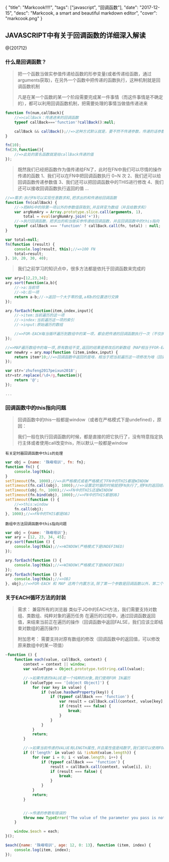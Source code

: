 {
  "title": "Markcook!!!!",
  "tags": ["javascript", "回调函数"],
  "date": "2017-12-15",
  "desc": "Markcook, a smart and beautiful markdown editor",
  "cover": "markcook.png"
}

## JAVASCRIPT中有关于回调函数的详细深入解读
@(201712)

### 什么是回调函数？
> 把一个函数当做实参值传递给函数的形参变量(或者传递给函数，通过arguments获取)，在另外一个函数中把传递的函数执行，这种机制就是回调函数机制
>
> 凡是在某一个函数的某一个阶段需要完成某一件事情（而这件事情是不确定的），都可以利用回调函数机制，把需要处理的事情当做值传递进来

```javascript
function fn(num,callBack){
	//=>callBack：传递进来的回调函数
	typeof callBack==='function'?callBack():null;

	callBack && callBack();//=>这种方式默认就是，要不然不传递参数，传递的话参数值肯定是函数
}

fn(10);
fn(20,function(){
	//=>此处的匿名函数就是给callBack传递的值
});
```
> 既然我们已经把函数作为值传递给FN了，此时在FN中我们可以尽情的操作传递的函数
> 1、我们可以在FN中把回调函数执行 0~N 次
> 2、我们还可以给回调函数传递参数值
> 3、我们还可以把回调函数中的THIS进行修改
> 4、我们还可以接收回调函数执行返回的值
> ...

```javascript
//=>需求:执行FN可以实现任意数求和,把求出的和传递给回调函数
function fn(callBack) {
    //->把ARG中的除第一项以外的参数值获取到,并且转变为数组（并且给数求和）
    var argNumAry = Array.prototype.slice.call(arguments, 1),
        total = eval(argNumAry.join('+'));
    //->执行回调函数，把求出的和当做实参传递给回调函数，并且回调函数中的this指向
    typeof callBack === 'function' ? callBack.call(fn, total) : null;
}

var total=null;
fn(function (result) {
    console.log(result, this);//=>100 FN
    total=result;
}, 10, 20, 30, 40);
```
> 我们之前学习的知识点中，很多方法都是依托于回调函数来完成的
```javascript
var ary=[12,23,34];
ary.sort(function(a,b){
	//->a:当前项
	//->b:后一项
	return a-b;//->返回一个大于零的值,a和b的位置进行交换
});

ary.forEach(function(item,index,input){
	//->item:当前遍历的这一项
	//->index:当前遍历这一项的索引
	//->input:原始遍历的数组

	//=>FOR-EACH每当循环遍历到数组中的某一项，都会把传递的回调函数执行一次（不仅执行还把遍历的这一项的值传递给回调函数）
});

//=>MAP遍历数组中的每一项,原有数组不变,返回的结果是修改后的新数组（MAP相当于FOR-EACH来说，增加了对原有项的修改）
var newAry = ary.map(function (item,index,input) {
	return item*10;//=>回调函数中返回的是啥，相当于把当前遍历这一项修改为啥（回调函数中不写RETURN，默认返回的是undefined）
});

var str='zhufeng2017peixun2018';
str=str.replace(/\d+/g,function(){
	return '@';
});

...
```

### 回调函数中的this指向问题
> 回调函数中的this一般都是window（或者在严格模式下是undefined），原因：
>
> 我们一般在执行回调函数的时候，都是直接的把它执行了，没有特意指定执行主体或者使用call改变this，所以默认一般都是window

`有关定时器回调函数中this的处理`
```javascript
var obj = {name: '珠峰培训', fn: fn};
function fn() {
    console.log(this);
}
setTimeout(fn, 1000);//=>非严格模式或者严格模式下FN中的THIS都是WINDOW
setTimeout(fn.call(obj), 1000);//=>设置定时器的时候就把FN执行了,把FN的返回结果赋值给定时器(1S后执行的是UNDEFINED)
setTimeout(obj.fn, 1000);//=>FN中的THIS还是WINDOW
setTimeout(fn.bind(obj), 1000);//=>FN中的THIS都是OBJ
setTimeout(function () {
    //=>this:window
    fn.call(obj);
}, 1000);//=>FN中的THIS都是OBJ
```
`数组中方法回调函数中this指向问题`
```javascript
var obj = {name: '珠峰培训'};
var ary = [12, 23, 34, 45];
ary.sort(function () {
    console.log(this);//=>WINDOW(严格模式下是UNDEFINED)
});

ary.forEach(function () {
    console.log(this);//=>WINDOW(严格模式下是UNDEFINED)
});
ary.forEach(function () {
    console.log(this);//=>OBJ
}, obj);//=>FOR-EACH 和 MAP 这两个内置方法,除了第一个参数是回调函数以外，第二个参数是改变回调函数中的THIS指向的 (SOME、FILTER、FIND、EVERY... 这些方法的第二个参数都是改变回调函数中THIS的)
```

### 关于EACH循环方法的封装
> 需求：
> 兼容所有的浏览器
> 类似于JQ中的EACH方法，我们需要支持对数组、类数组、纯粹对象的遍历任务
> 在遍历的过程中，通过回调函数返回值，来结束当前正在遍历的操作（回调函数中返回FALSE，我们应该立即结束对数组的遍历操作）
>
> 附加思考：
> 需要支持对原有数组的修改（回调函数中的返回值，可以修改原来数组中的某一项值）

```javascript
~function () {
    function each(value, callBack, context) {
        context = context || window;
        var valueType = Object.prototype.toString.call(value);

        //->如果传递的VALUE是一个纯粹的对象,我们使用FOR IN遍历
        if (valueType === '[object Object]') {
            for (var key in value) {
                if (value.hasOwnProperty(key)) {
                    if (typeof callBack === 'function') {
                        var result = callBack.call(context, value[key], key);
                        if (result === false) {
                            break;
                        }
                    }
                }
            }
            return;
        }

        //->如果当前传递的VALUE有LENGTH属性,并且属性值是纯数字,我们就可以使用FOR循环遍历了
        if (('length' in value) && !isNaN(value.length)) {
            for (var i = 0; i < value.length; i++) {
                if (typeof callBack === 'function') {
                    result = callBack.call(context, value[i], i);
                    if (result === false) {
                        break;
                    }
                }
            }
            return;
        }


        //->传递的参数有错误的
        throw new TypeError('The value of the parameter you pass is not legal!');
    }

    window.$each = each;
}();

$each({name: '珠峰培训', age: 12, 0: 13}, function (item, index) {
    console.log(item, index);
});
```